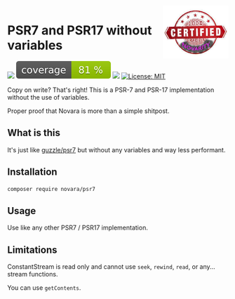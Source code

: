 <img src="Novarity.png" height="120" align="right">

# PSR7 and PSR17 without variables

![](https://github.com/Novara-PHP/psr7/actions/workflows/tests.yml/badge.svg)
![](https://raw.githubusercontent.com/Novara-PHP/psr7/image-data/coverage.svg)
![](https://img.shields.io/github/v/release/Novara-PHP/psr7)
[![License: MIT](https://img.shields.io/github/license/Novara-PHP/dynamic-readonly-classes)](../../raw/main/LICENSE.txt)

Copy on write? That's right! This is a PSR-7 and PSR-17 implementation without the use of variables.

Proper proof that Novara is more than a simple shitpost.

## What is this

It's just like [guzzle/psr7](https://github.com/guzzle/psr7) but without any variables and way less performant.


## Installation

```bash
composer require novara/psr7
```


## Usage

Use like any other PSR7 / PSR17 implementation.


## Limitations

ConstantStream is read only and cannot use `seek`, `rewind`, `read`, or any... stream functions.

You can use `getContents`.
